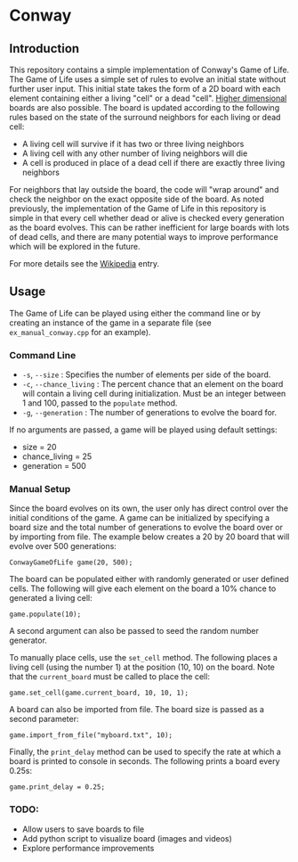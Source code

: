# Conway

Introduction
------------
This repository contains a simple implementation of Conway's Game of Life. The Game of Life uses a simple set of rules to evolve an initial state without further user input. This initial state takes the form of a 2D board with each element containing either a living "cell" or a dead "cell". [Higher dimensional](https://github.com/bruzewskis/HyperLife)  boards are also possible. The board is updated according to the following rules based on the state of the surround neighbors for each living or dead cell: 

* A living cell will survive if it has two or three living neighbors
* A living cell with any other number of living neighbors will die 
* A cell is produced in place of a dead cell if there are exactly three living neighbors

For neighbors that lay outside the board, the code will "wrap around" and check the neighbor on the exact opposite side of the board. As noted previously, the implementation of the Game of Life in this repository is simple in that every cell whether dead or alive is checked every generation as the board evolves. This can be rather inefficient for large boards with lots of dead cells, and there are many potential ways to improve performance which will be explored in the future. 

For more details see the [Wikipedia](https://en.wikipedia.org/wiki/Conway%27s_Game_of_Life) entry.

Usage
-----
The Game of Life can be played using either the command line or by creating an instance of the game in a separate file (see `ex_manual_conway.cpp` for an example). 

### Command Line
* `-s`, `--size`       :  Specifies the number of elements per side of the board.
* `-c`, `--chance_living`  : The percent chance that an element on the board will contain a living cell during initialization. Must be an integer between 1 and 100, passed to the `populate` method. 
* `-g`, `--generation`        : The number of generations to evolve the board for.  

If no arguments are passed, a game will be played using default settings:
* size = 20
* chance_living = 25
* generation = 500


### Manual Setup
Since the board evolves on its own, the user only has direct control over the initial conditions of the game. A game can be initialized by specifying a board size and the total number of generations to evolve the board over or by importing from file. The example below creates a 20 by 20 board that will evolve over 500 generations:

```
ConwayGameOfLife game(20, 500); 
```

The board can be populated either with randomly generated or user defined cells. The following will give each element on the board a 10% chance to generated a living cell:

```
game.populate(10);
```

A second argument can also be passed to seed the random number generator. 

To manually place cells, use the `set_cell` method. The following places a living cell (using the number 1) at the position (10, 10) on the board. Note that the `current_board` must be called to place the cell:

```
game.set_cell(game.current_board, 10, 10, 1);
```

A board can also be imported from file. The board size is passed as a second parameter:

```
game.import_from_file("myboard.txt", 10);
```

Finally, the `print_delay` method can be used to specify the rate at which a board is printed to console in seconds. The following prints a board every 0.25s:

```
game.print_delay = 0.25;
```

### TODO:
* Allow users to save boards to file
* Add python script to visualize board (images and videos)
* Explore performance improvements

